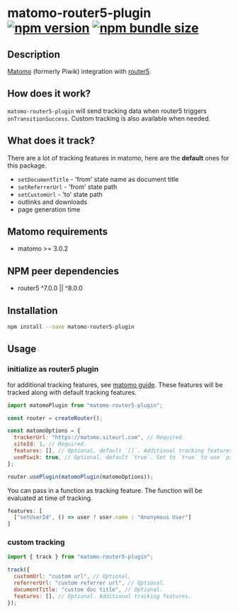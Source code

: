 # matomo-router5-plugin &nbsp; [![npm version](https://img.shields.io/npm/v/matomo-router5-plugin)](https://www.npmjs.com/package/matomo-router5-plugin) [![npm bundle size](https://img.shields.io/bundlephobia/min/matomo-router5-plugin)](https://bundlephobia.com/result?p=matomo-router5-plugin)

## Description

[Matomo](https://matomo.org) (formerly Piwik) integration with [router5](https://router5.js.org).


## How does it work?

`matomo-router5-plugin` will send tracking data when router5 triggers `onTransitionSuccess`. Custom tracking is also available when needed.


## What does it track?

There are a lot of tracking features in matomo, here are the **default** ones for this package.

- `setDocumentTitle` - 'from' state name as document title
- `setReferrerUrl` - 'from' state path
- `setCustomUrl` - 'to' state path
- outlinks and downloads
- page generation time


## Matomo requirements

- matomo >= 3.0.2


## NPM peer dependencies

- router5 ^7.0.0 || ^8.0.0


## Installation

```bash
npm install --save matomo-router5-plugin
```


## Usage

### initialize as router5 plugin

for additional tracking features, see [matomo guide](https://developer.matomo.org/guides/tracking-javascript-guide). These features will be tracked along with default tracking features.
```js
import matomoPlugin from "matomo-router5-plugin";

const router = createRouter();

const matomoOptions = {
  trackerUrl: "https://matomo.siteurl.com", // Required.
  siteId: 1, // Required.
  features: [], // Optional, default `[]`. Additional tracking features.
  usePiwik: true, // Optional, default `true`. Set to `true` to use `piwik.js` and `piwik.php`; else use `matomo.js` and `matomo.php`.
};

router.usePlugin(matomoPlugin(matomoOptions));
```

You can pass in a function as tracking feature. The function will be evaluated at time of tracking.

```js
features: [
  ["setUserId", () => user ? user.name : "Anonymous User"]
]
```

### custom tracking

```js
import { track } from "matomo-router5-plugin";

track({
  customUrl: "custom url", // Optional.
  referrerUrl: "custom referrer url", // Optional.
  documentTitle: "custom doc title", // Optional.
  features: [], // Optional. Additional tracking features.
});
```